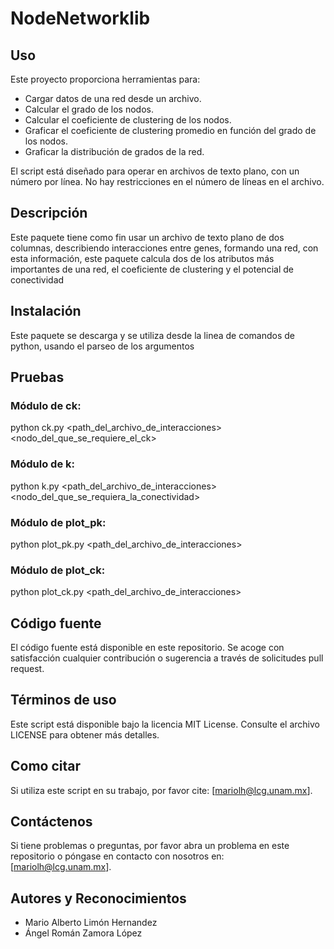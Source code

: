# NodeNetworklib

## Uso
Este proyecto proporciona herramientas para:
- Cargar datos de una red desde un archivo.
- Calcular el grado de los nodos.
- Calcular el coeficiente de clustering de los nodos.
- Graficar el coeficiente de clustering promedio en función del grado de los nodos.
- Graficar la distribución de grados de la red.

El script está diseñado para operar en archivos de texto plano, con un número por línea. No hay restricciones en el número de líneas en el archivo.

## Descripción
Este paquete tiene como fin usar un archivo de texto plano de dos columnas, describiendo interacciones entre genes, formando una red, con esta información, este paquete calcula dos de los atributos más importantes de una red, el coeficiente de clustering y el potencial de conectividad

## Instalación
Este paquete se descarga y se utiliza desde la linea de comandos de python, usando el parseo de los argumentos

## Pruebas
### Módulo de ck:
python ck.py <path_del_archivo_de_interacciones> <nodo_del_que_se_requiere_el_ck>

### Módulo de k:
python k.py <path_del_archivo_de_interacciones> <nodo_del_que_se_requiera_la_conectividad>

### Módulo de plot_pk:
python plot_pk.py <path_del_archivo_de_interacciones>

### Módulo de plot_ck:
python plot_ck.py <path_del_archivo_de_interacciones>

## Código fuente

El código fuente está disponible en este repositorio. Se acoge con satisfacción cualquier contribución o sugerencia a través de solicitudes pull request.

## Términos de uso

Este script está disponible bajo la licencia MIT License. Consulte el archivo LICENSE para obtener más detalles.

## Como citar

Si utiliza este script en su trabajo, por favor cite: [mariolh@lcg.unam.mx].

## Contáctenos

Si tiene problemas o preguntas, por favor abra un problema en este repositorio o póngase en contacto con nosotros en: [mariolh@lcg.unam.mx].

## Autores y Reconocimientos
- Mario Alberto Limón Hernandez
- Ángel Román Zamora López
